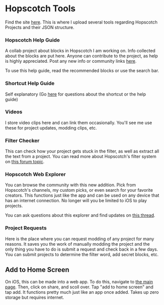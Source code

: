 # Hopscotch Tools

Find the site [here](https://ae-hopscotch.github.io/hs-tools/). This is where I upload several tools regarding Hopscotch Projects and their JSON structure.

### Hopscotch Help Guide

A collab project about blocks in Hopscotch I am working on. Info collected about the blocks are put here. Anyone can contribute to the project, as help is highly appreciated. Post any new info or community links [here](https://forum.gethopscotch.com/t/mega-collab-hopscotch-help-guide/53163).

To use this help guide, read the recommended blocks or use the search bar.

### Shortcut Help Guide

Self explanatory (Go [here](https://forum.gethopscotch.com/t/this-siri-shortcut-can-modify-your-projects/50533) for questions about the shortcut or the help guide)

### Videos

I store video clips here and can link them occasionally. You'll see me use these for project updates, modding clips, etc.

### Filter Checker

This can check how your project gets stuck in the filter, as well as extract all the text from a project. You can read more about Hopscotch's filter system on [this forum topic](https://forum.gethopscotch.com/t/the-my-project-is-stuck-in-the-filter-topic/49234/441).

### Hopscotch Web Explorer

You can browse the community with this new addition. Pick from Hopscotch's channels, my custom picks, or even search for your favorite creators. This functions just like the app and can be used on any device that has an internet connection. No longer will you be limited to iOS to play projects.

You can ask questions about this explorer and find updates on [this thread](https://forum.gethopscotch.com/t/hopscotch-web-explorer/53971).

### Project Requests

Here is the place where you can request modding of any project for many reasons. It saves you the work of manually modding the project and the only thing you have to do is submit a request and check back in a few days. You can submit projects to determine the filter word, add secret blocks, etc.

## Add to Home Screen

On iOS, this can be made into a web app. To do this, navigate to [the main page](https://ae-hopscotch.github.io/hs-tools/). Then, click on share, and scoll over. Tap "add to home screen" and tap add. It functions pretty much just like an app once added. Takes up zero storage but requires internet.

